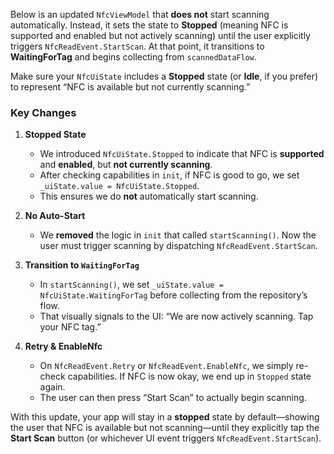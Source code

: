 Below is an updated `NfcViewModel` that **does not** start scanning automatically. 
Instead, it sets the state to **Stopped** (meaning NFC is supported and enabled but not actively scanning) 
until the user explicitly triggers `NfcReadEvent.StartScan`. At that point, it transitions to **WaitingForTag** and begins collecting from `scannedDataFlow`.

Make sure your `NfcUiState` includes a **Stopped** state (or **Idle**, if you prefer) to represent “NFC is available but not currently scanning.”


### Key Changes

1. **Stopped State**
    - We introduced `NfcUiState.Stopped` to indicate that NFC is **supported** and **enabled**, but **not currently scanning**.
    - After checking capabilities in `init`, if NFC is good to go, we set `_uiState.value = NfcUiState.Stopped`.
    - This ensures we do **not** automatically start scanning.

2. **No Auto-Start**
    - We **removed** the logic in `init` that called `startScanning()`. Now the user must trigger scanning by dispatching `NfcReadEvent.StartScan`.

3. **Transition to `WaitingForTag`**
    - In `startScanning()`, we set `_uiState.value = NfcUiState.WaitingForTag` before collecting from the repository’s flow.
    - That visually signals to the UI: “We are now actively scanning. Tap your NFC tag.”

4. **Retry & EnableNfc**
    - On `NfcReadEvent.Retry` or `NfcReadEvent.EnableNfc`, we simply re-check capabilities. If NFC is now okay, we end up in `Stopped` state again.
    - The user can then press “Start Scan” to actually begin scanning.

With this update, your app will stay in a **stopped** state by default—showing the user that NFC is available but not scanning—until they explicitly tap the **Start Scan** button (or whichever UI event triggers `NfcReadEvent.StartScan`).
